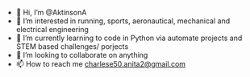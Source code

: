 - 👋 Hi, I’m @AktinsonA
- 👀 I’m interested in running, sports, aeronautical, mechanical and electrical engineering
- 🌱 I’m currently learning to code in Python via automate projects and STEM based challenges/ porjects
- 💞️ I’m looking to collaborate on anything 
- 📫 How to reach me charlese50.anita2@gmail.com

<!---
AktinsonA/AktinsonA is a ✨ special ✨ repository because its `README.md` (this file) appears on your GitHub profile.
You can click the Preview link to take a look at your changes.
--->
